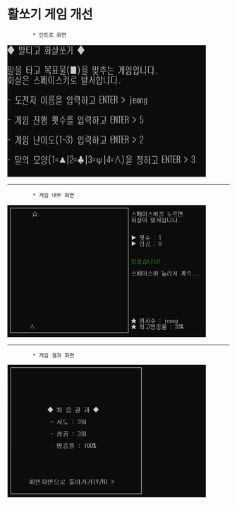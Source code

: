 # 활쏘기 게임 개선
            * 인트로 화면   
<img src="./pic/lobby.png" width="450px" height="300px" title="px(픽셀) 크기 설정" alt="lobby"></img><br/>
* * *
            * 게임 내부 화면   
<img src="./pic/upgrade.png" width="450px" height="300px" title="px(픽셀) 크기 설정" alt="upgrade"></img><br/>
* * *
            * 게임 결과 화면   
<img src="./pic/result.png" width="450px" height="300px" title="px(픽셀) 크기 설정" alt="result"></img><br/>
